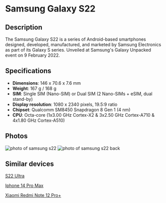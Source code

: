 # Samsung Galaxy S22
## Description
The Samsung Galaxy S22 is a series of Android-based smartphones designed, developed, manufactured, and marketed by Samsung Electronics as part of its Galaxy S series. Unveiled at Samsung's Galaxy Unpacked event on 9 February 2022.

## Specifications
- **Dimensions**: 146 x 70.6 x 7.6 mm
- **Weight**: 167 g / 168 g
- **SIM**: Single SIM (Nano-SIM) or Dual SIM (2 Nano-SIMs + eSIM, dual stand-by)
- **Display resolution**: 1080 x 2340 pixels, 19.5:9 ratio
- **Chipset**: Qualcomm SM8450 Snapdragon 8 Gen 1 (4 nm)
- **CPU**: Octa-core (1x3.00 GHz Cortex-X2 & 3x2.50 GHz Cortex-A710 & 4x1.80 GHz Cortex-A510)

## Photos

![photo of samsung s22](https://fdn2.gsmarena.com/vv/bigpic/samsung-galaxy-s22-5g.jpg)
![photo of samsung s22 back](https://media.cnn.com/api/v1/images/stellar/prod/galaxy-s22-product-card-2.jpg?c=16x9&q=h_270,w_480,c_fill)

## Similar devices
[S22 Ultra](https://www.gsmarena.com/samsung_galaxy_s22_ultra_5g-11251.php)

[Iphone 14 Pro Max](https://www.gsmarena.com/apple_iphone_14_pro_max-11773.php)

[Xiaomi Redmi Note 12 Pro+](https://www.gsmarena.com/xiaomi_redmi_note_12_pro+-11954.php)
